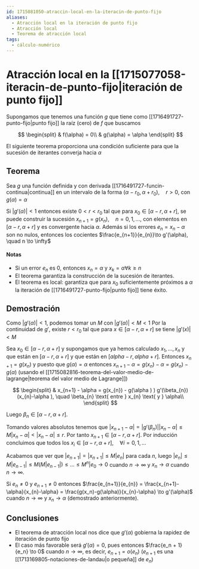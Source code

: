 ```yaml
---
id: 1715081050-atraccin-local-en-la-iteracin-de-punto-fijo
aliases:
  - Atracción local en la iteración de punto fijo
  - Atracción local
  - Teorema de atracción local
tags:
  - cálculo-numérico
---
```


# Atracción local en la [[1715077058-iteracin-de-punto-fijo|iteración de punto fijo]]

Supongamos que tenemos una función $g$ que tiene como [[1716491727-punto-fijo|punto fijo]] la raíz (cero) de $f$ que buscamos

$$
\begin{split}
	& f(\alpha) = 0\\
	& g(\alpha) = \alpha
\end{split}
$$

El siguiente teorema proporciona una condición suficiente para que la sucesión de iterantes converja hacia $\alpha$

## Teorema

Sea $g$ una función definida y con derivada [[1716491727-funcin-continua|continua]] en un intervalo de la forma $(\alpha - r_{0}, \alpha + r_{0}), \quad r > 0$, con $g(\alpha)=\alpha$

Si $|g'(\alpha)|<1$ entonces existe $0 < r < r_{0}$ tal que para $x_{0} \in  [\alpha - r, \alpha + r]$, se puede construir la sucesión $x_{n+1}=g(x_{n}), \quad n=0,1,\ldots ,$ con elementos en $[\alpha -r,\alpha +r]$ y es convergente hacia $\alpha$. Además si los errores $e_{n}=x_{n}-\alpha$ son no nulos, entonces los cocientes $\frac{e_{n+1}}{e_{n}}\to g'(\alpha), \quad n \to \infty$

#### Notas

- Si un error $e_{n}$ es $0$, entonces $x_{n}=\alpha$ y $x_{k}=\alpha \forall k\ge n$
- El teorema garantiza la construcción de la sucesión de iterantes.
- El teorema es local: garantiza que para $x_{0}$ suficientemente próximos a $\alpha$ la iteración de [[1716491727-punto-fijo|punto fijo]] tiene éxito.

## Demostración

Como $|g'(\alpha )|<1$, podemos tomar un $M$ con $|g'(\alpha )|<M<1$
Por la continuidad de $g'$, existe $r < r_{0}$ tal que para $x\in [\alpha -r,\alpha +r]$ se tiene $|g'(x)|<M$

Sea $x_{0}\in [\alpha -r, \alpha +r]$ y supongamos que ya hemos calculado $x_{1},\ldots ,x_{n}$ y que están en $[\alpha -r,\alpha +r]$ y que están en $[alpha-r,alpha+r]$. Entonces $x_{n+1}=g(x_n)$ y puesto que $g(\alpha )=\alpha$ entonces $x_{n+1}-\alpha = g(x_{n})- \alpha  = g(x_{n})-g(\alpha )$ (usando el [[1715082816-teorema-del-valor-medio-de-lagrange|teorema del valor medio de Lagrange]])

$$
\begin{split}
    & x_{n+1} - \alpha = g(x_{n}) - g(\alpha ) ) g'(\beta_{n})(x_{n}-\alpha ), \quad \beta_{n} \text{ entre } x_{n} \text{ y } \alpha\\
\end{split}
$$

Luego $\beta_{n} \in [\alpha -r,\alpha +r]$.

Tomando valores absolutos tenemos que $|x_{n+1} - \alpha| = |g'(\beta_{n})| |x_{n}-\alpha| \le M |x_{n}-\alpha| < |x_{n} - \alpha| \le r$.
Por tanto $x_{n+1}\in [\alpha -r,\alpha +r]$. Por inducción concluimos que todos los $x_{i} \in [\alpha -r,\alpha +r], \quad \forall i=0,1,\ldots$

Acabamos que ver que $|e_{n+1}| = |x_{n+1}|\le M|e_{n}|$ para cada $n$, luego $|e_{n}|\le M|e_{n-1}| \le M(M|e_{n-1}|) \le \ldots \le M^{n}|e_{0} \to 0$ cuando $n \to \infty$ y $x_{n} \to  \alpha$ cuando $n \to \infty$.

Si $e_{n}\neq 0$ y $e_{n+1}\neq 0$ entonces $\frac{e_{n+1}}{e_{n}} = \frac{x_{n+1}-\alpha}{x_{n}-\alpha} = \frac{g(x_n)-g(\alpha)}{x_{n}-\alpha} \to  g'(\alpha)$ cuando $n\to \infty$ y $x_{n} \to \alpha$ (demostrado anteriormente).

## Conclusiones

- El teorema de atracción local nos dice que $g'(\alpha )$ gobierna la rapidez de iteración de punto fijo
- El caso más favorable será $g'(\alpha ) = 0$, pues entonces $\frac{e_n + 1}{e_n} \to 0$ cuando $n\to \infty$, es decir, $e_{n+1} = o(e_{n})$ ($e_{n+1}$ es una [[1713169805-notaciones-de-landau|o pequeña]] de $e_{n}$)

